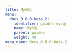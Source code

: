 ```yaml
---
title: MySQL
menu:
  docs_0.8.0-beta.2:
    identifier: guides-mysql
    name: MySQL
    parent: guides
    weight: 40
menu_name: docs_0.8.0-beta.2
---
```

